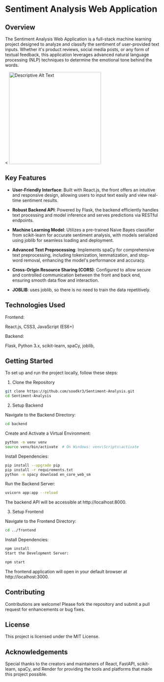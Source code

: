 # Sentiment Analysis Web Application


## Overview
The Sentiment Analysis Web Application is a full-stack machine learning project designed to analyze and classify the sentiment of user-provided text inputs. Whether it's product reviews, social media posts, or any form of textual feedback, this application leverages advanced natural language processing (NLP) techniques to determine the emotional tone behind the words.

<
<img src="(https://github.com/user-attachments/assets/bca07a64-4be1-4e55-8979-b34350bb6f9e)" alt="Descriptive Alt Text" width="300" height="300">






## Key Features
+ **User-Friendly Interface**: Built with React.js, the front offers an intuitive and responsive design, allowing users to input text easily and view real-time sentiment results.

+ **Robust Backend API**: Powered by Flask, the backend efficiently handles text processing and model inference and serves predictions via RESTful endpoints.

+ **Machine Learning Model**: Utilizes a pre-trained Naive Bayes classifier from scikit-learn for accurate sentiment analysis, with models serialized using joblib for seamless loading and deployment.

+ **Advanced Text Preprocessing**: Implements spaCy for comprehensive text preprocessing, including tokenization, lemmatization, and stop-word removal, enhancing the model's performance and accuracy.

+ **Cross-Origin Resource Sharing (CORS)**: Configured to allow secure and controlled communication between the front and back end, ensuring smooth data flow and interaction.

+ **JOBLIB**: uses joblib, so there is no need to train the data repetitively.

## Technologies Used
Frontend:

React.js,
 CSS3,
 JavaScript (ES6+)

Backend:

Flask,
 Python 3.x,
 scikit-learn,
 spaCy,
 joblib,


## Getting Started
To set up and run the project locally, follow these steps:

1. Clone the Repository

```bash
git clone https://github.com/soodkr3/Sentiment-Analysis.git
cd Sentiment-Analysis
```

2. Setup Backend

Navigate to the Backend Directory:

```bash
cd backend
```
Create and Activate a Virtual Environment:

```bash
python -m venv venv
source venv/bin/activate  # On Windows: venv\Scripts\activate
```

Install Dependencies:

```bash
pip install --upgrade pip
pip install -r requirements.txt
python -m spacy download en_core_web_sm
```
Run the Backend Server:

```bash
uvicorn app:app --reload
```
The backend API will be accessible at http://localhost:8000.

3. Setup Frontend
   
Navigate to the Frontend Directory:

```bash
cd ../frontend
```
Install Dependencies:

```bash
npm install
Start the Development Server:
```

```bash
npm start
```
The frontend application will open in your default browser at http://localhost:3000.

## Contributing
Contributions are welcome! Please fork the repository and submit a pull request for enhancements or bug fixes.

## License
This project is licensed under the MIT License.

## Acknowledgements
Special thanks to the creators and maintainers of React, FastAPI, scikit-learn, spaCy, and Render for providing the tools and platforms that made this project possible.


